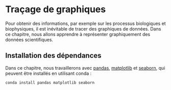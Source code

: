 # Traçage de graphiques

Pour obtenir des informations, par exemple sur les processus biologiques et biophysiques, il est inévitable de tracer des graphiques de données. Dans ce chapitre, nous allons apprendre à représenter graphiquement des données scientifiques.

## Installation des dépendances

Dans ce chapitre, nous travaillerons avec [pandas](https://pandas.pydata.org/), [matplotlib](https://matplotlib.org/) et [seaborn](https://seaborn.pydata.org/), qui peuvent être installés en utilisant conda :

```
conda install pandas matplotlib seaborn
```